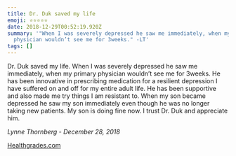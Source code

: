 ```yaml
---
title: Dr. Duk saved my life
emoji: ⭐⭐⭐⭐⭐
date: 2018-12-29T00:52:19.920Z
summary: '"When I was severely depressed he saw me immediately, when my primary
  physician wouldn’t see me for 3weeks." -LT'
tags: []
---
```

Dr. Duk saved my life. When I was severely depressed he saw me immediately, when my primary physician wouldn’t see me for 3weeks. He has been innovative in prescribing medication for a resilient depression I have suffered on and off for my entire adult life. He has been supportive and also made me try things I am resistant to. When my son became depressed he saw my son immediately even though he was no longer taking new patients. My son is doing fine now. I trust Dr. Duk and appreciate him. 

*Lynne Thornberg - December 28, 2018*

[Healthgrades.com](https://www.healthgrades.com/physician/dr-anthony-duk-23s7g)